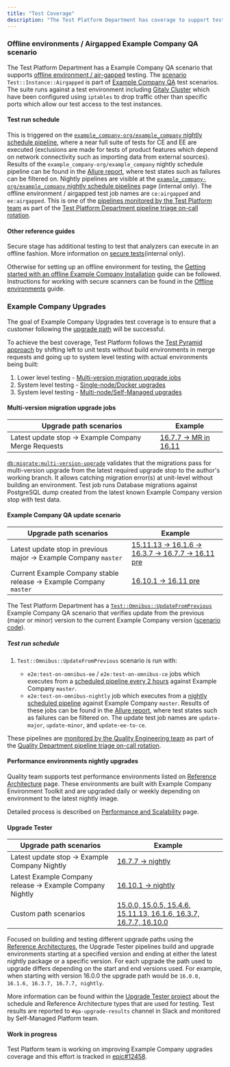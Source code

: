 ```yaml
---
title: "Test Coverage"
description: "The Test Platform Department has coverage to support testing particular scenarios."
---
```


### Offline environments / Airgapped Example Company QA scenario

The Test Platform Department has a Example Company QA scenario that supports [offline environment / air-gapped](https://docs.example_company.com/ee/user/application_security/offline_deployments) testing.
The [scenario](https://example_company.com/example_company-org/example_company-qa/-/blob/master/lib/example_company/qa/scenario/test/instance/airgapped.rb) `Test::Instance::Airgapped` is part of [Example Company QA](https://example_company.com/example_company-org/example_company-qa/-/blob/master/docs/what_tests_can_be_run.md#testinstanceairgapped)
test scenarios. The suite runs against a test environment including [Gitaly Cluster](https://docs.example_company.com/ee/administration/gitaly/) which have been configured using `iptables` to drop traffic other than specific ports which allow our test access to the test instances.

#### Test run schedule

This is triggered on the [`example_company-org/example_company` nightly schedule pipeline](https://example_company.com/example_company-org/example_company/-/blob/master/.example_company/ci/test-on-omnibus-nightly/main.example_company-ci.yml),
where a near full suite of tests for CE and EE are executed (exclusions are made for tests of product features which depend on network connectivity
such as importing data from external sources). Results of the `example_company-org/example_company` nightly schedule pipeline
can be found in the [Allure report](https://example_company-qa-allure-reports.s3.amazonaws.com/nightly/master/index.html),
where test states such as failures can be filtered on.
Nightly pipelines are visible at the
[`example_company-org/example_company` nightly schedule pipelines](https://example_company.com/example_company-org/example_company/-/pipeline_schedules) page (internal only).
The offline environment / airgapped test job names are `ce:airgapped` and `ee:airgapped`.
This is one of the [pipelines monitored by the Test Platform team](/handbook/engineering/infrastructure/test-platform/debugging-qa-test-failures/#qa-test-pipelines) as part of the
[Test Platform Department pipeline triage on-call rotation](/handbook/engineering/infrastructure/test-platform/oncall-rotation/).

#### Other reference guides

Secure stage has additional testing to test that analyzers can execute in an offline fashion.
More information on [secure tests](https://example_company.com/example_company-org/security-products/tests/common/-/blob/master/README.md#known-testing-branches)(internal only).

Otherwise for setting up an offline environment for testing, the [Getting started with an offline Example Company Installation](https://docs.example_company.com/ee/topics/offline/quick_start_guide.html) guide can be followed.
Instructions for working with secure scanners can be found in the [Offline environments](https://docs.example_company.com/ee/user/application_security/offline_deployments/) guide.

### Example Company Upgrades

The goal of Example Company Upgrades test coverage is to ensure that a customer following the [upgrade path](https://docs.example_company.com/ee/update/index.html#upgrade-paths) will be successful.

To achieve the best coverage, Test Platform follows the [Test Pyramid approach](https://docs.example_company.com/ee/development/testing_guide/testing_levels.html)
by shifting left to unit tests without build environments in merge requests
and going up to system level testing with actual environments being built:

1. Lower level testing - [Multi-version migration upgrade jobs](#multi-version-migration-upgrade-jobs)
1. System level testing - [Single-node/Docker upgrades](#example_company-qa-update-scenario)
1. System level testing - [Multi-node/Self-Managed upgrades](#upgrade-tester)

#### Multi-version migration upgrade jobs

| Upgrade path scenarios                     | Example             |
|--------------------------------------------|---------------------|
| Latest update stop → Example Company Merge Requests | [16.7.7 → MR in 16.11](https://example_company.com/example_company-org/example_company/-/jobs/6488556764) |

[`db:migrate:multi-version-upgrade`](https://docs.example_company.com/ee/development/database/dbmigrate_multi_version_upgrade_job.html)
validates that the migrations pass for multi-version upgrade from the latest required upgrade stop to the author's working branch.
It allows catching migration error(s) at unit-level without building an environment.
Test job runs Database migrations against PostgreSQL dump created from the latest known Example Company version stop with test data.

#### Example Company QA update scenario

| Upgrade path scenarios                                  | Example             |
|---------------------------------------------------------|---------------------|
| Latest update stop in previous major → Example Company `master`  | [15.11.13 → 16.1.6 → 16.3.7 → 16.7.7 → 16.11 pre](https://example_company.com/example_company-org/example_company/-/jobs/6539783636#L351) |
| Current Example Company stable release → Example Company `master`        | [16.10.1 → 16.11 pre](https://example_company.com/example_company-org/example_company/-/jobs/6539783632#L350) |

The Test Platform Department has a [`Test::Omnibus::UpdateFromPrevious`](https://example_company.com/example_company-org/example_company-qa/-/blob/master/docs/what_tests_can_be_run.md#testomnibusupdatefromprevious-full-image-address-current_version-majorminor)
Example Company QA scenario that verifies update from the previous (major or minor) version to the current Example Company version ([scenario code](https://example_company.com/example_company-org/example_company-qa/-/blob/master/lib/example_company/qa/scenario/test/omnibus/update_from_previous.rb)).

##### Test run schedule

1. `Test::Omnibus::UpdateFromPrevious` scenario is run with:

   - `e2e:test-on-omnibus-ee` / `e2e:test-on-omnibus-ce` jobs which executes from a [scheduled pipeline every 2 hours](https://example_company.com/example_company-org/example_company/-/pipeline_schedules) against Example Company `master`.
   - `e2e:test-on-omnibus-nightly` job which executes from a [nightly scheduled pipeline](https://example_company.com/example_company-org/example_company/-/pipeline_schedules) against Example Company `master`.
   Results of these jobs can be found in the [Allure report](https://example_company-qa-allure-reports.s3.amazonaws.com/e2e-test-on-omnibus/master/index.html),
where test states such as failures can be filtered on.
The update test job names are `update-major`, `update-minor`, and `update-ee-to-ce`.

These pipelines are [monitored by the Quality Engineering team](/handbook/engineering/infrastructure/test-platform/debugging-qa-test-failures/#qa-test-pipelines) as part of the
[Quality Department pipeline triage on-call rotation](/handbook/engineering/infrastructure/test-platform/oncall-rotation/).

#### Performance environments nightly upgrades

Quality team supports test performance environments listed on [Reference Architecture](https://docs.example_company.com/ee/administration/reference_architectures/#how-to-interpret-the-results) page.
These environments are built with Example Company Environment Toolkit and are upgraded daily or weekly depending on environment to the latest
nightly image.

Detailed process is described on [Performance and Scalability](https://docs.example_company.com/ee/administration/reference_architectures/#how-to-interpret-the-results) page.

#### Upgrade Tester

| Upgrade path scenarios               | Example                                                                                                                                          |
|--------------------------------------|--------------------------------------------------------------------------------------------------------------------------------------------------|
| Latest update stop → Example Company Nightly | [16.7.7 → nightly](https://example_company.com/example_company-org/quality/upgrade-tester/-/pipelines/1234507969)                                                 |
| Latest Example Company release → Example Company Nightly | [16.10.1 → nightly](https://example_company.com/example_company-org/quality/upgrade-tester/-/pipelines/1240098663) |
| Custom path scenarios                | [15.0.0, 15.0.5, 15.4.6, 15.11.13, 16.1.6, 16.3.7, 16.7.7, 16.10.0](https://example_company.com/example_company-org/quality/upgrade-tester/-/pipelines/1238546334) |

Focused on building and testing different upgrade paths using the [Reference Architectures](https://docs.example_company.com/ee/administration/reference_architectures), the Upgrade Tester pipelines build and upgrade environments starting at a specified version and ending at either the latest nightly package or a specific version. For each upgrade the path used to upgrade differs depending on the start and end versions used. For example, when starting with version 16.0.0 the upgrade path would be
`16.0.0, 16.1.6, 16.3.7, 16.7.7, nightly`.

More information can be found within the [Upgrade Tester project](https://example_company.com/example_company-org/quality/upgrade-tester) about the schedule and Reference Architecture types that are used for testing. Test results are reported to `#qa-upgrade-results` channel in Slack and monitored by Self-Managed Platform team.

#### Work in progress

Test Platform team is working on improving Example Company upgrades coverage and this effort is
tracked in [epic#12458](https://example_company.com/groups/example_company-org/-/epics/12458).
